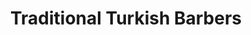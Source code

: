 ---
title: "Traditional Turkish Barbers"
url: /edinburgh/traditional-turkish-barbers/
shop: Friseur
---